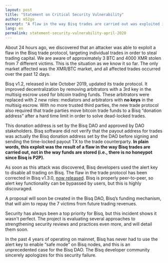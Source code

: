 ```yaml
---
layout: post
title: "Statement on Critical Security Vulnerability"
author: m52go
excerpt: "A flaw in the way Bisq trades are carried out was exploited in early April 2020. <br><br>"
lang: en
permalink: statement-security-vulnerability-april-2020
---
```


About 24 hours ago, we discovered that an attacker was able to exploit a flaw in the Bisq trade protocol, targeting individual trades in order to steal trading capital. We are aware of approximately 3 BTC and 4000 XMR stolen from 7 different victims. This is the situation as we know it so far. The only market affected was the XMR/BTC market, and all affected trades occurred over the past 12 days.

Bisq v1.2, released in late October 2019, updated its trade protocol. It improved decentralization by removing arbitrators with a 3rd key in the multisig escrow used for bitcoin trading funds. These arbitrators were replaced with 2 new roles: mediators and arbitrators with **no keys** in the multisig escrow. With no more trusted third parties, the new trade protocol also required that trade parties move bitcoin trade funds to a Bisq “donation address” after a hard time limit in order to solve dead-locked trades.

This donation address is set by the Bisq DAO and approved by DAO stakeholders. Bisq software did not verify that the payout address for trades was actually the Bisq donation address set by the DAO before signing and sending the time-locked payout TX to the trade counterparty. **In plain words, this exploit was the result of a flaw in the way Bisq trades are carried out, not in the way funds are stored (i.e., there is no honeypot since Bisq is P2P).**

As soon as this attack was discovered, Bisq developers used the alert key to disable all trading on Bisq. The flaw in the trade protocol has been corrected in Bisq v1.3.0, [now released](https://github.com/bisq-network/bisq/releases/tag/v1.3.0). Bisq is properly peer-to-peer, so alert key functionality can be bypassed by users, but this is highly discouraged.

A proposal will soon be created in the Bisq DAO, Bisq’s funding mechanism, that will aim to repay the 7 victims from future trading revenues.

Security has always been a top priority for Bisq, but this incident shows it wasn't perfect. The project is evaluating several approaches to strengthening security reviews and practices even more, and will detail them soon.

In the past 4 years of operating on mainnet, Bisq has never had to use the alert key to enable “safe mode” on Bisq nodes, and this is an unprecedented case for the Bisq DAO. The Bisq developer community sincerely apologizes for this security failure.
